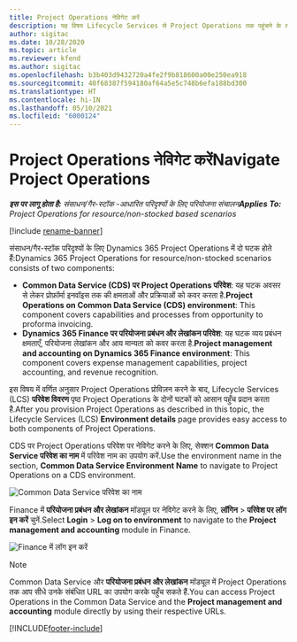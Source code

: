 ```yaml
---
title: Project Operations नेविगेट करें
description: यह विषय Lifecycle Services से Project Operations तक पहुंचने के तरीके के बारे में जानकारी प्रदान करता है.
author: sigitac
ms.date: 10/28/2020
ms.topic: article
ms.reviewer: kfend
ms.author: sigitac
ms.openlocfilehash: b3b403d9432720a4fe2f9b818600a00e250ea918
ms.sourcegitcommit: 40f68387f594180af64a5e5c748b6efa188bd300
ms.translationtype: HT
ms.contentlocale: hi-IN
ms.lasthandoff: 05/10/2021
ms.locfileid: "6000124"
---
```

# <a name="navigate-project-operations"></a><span data-ttu-id="82a93-103">Project Operations नेविगेट करें</span><span class="sxs-lookup"><span data-stu-id="82a93-103">Navigate Project Operations</span></span>

<span data-ttu-id="82a93-104">_**इस पर लागू होता है:** संसाधन/गैर-स्टॉक -आधारित परिदृश्यों के लिए परियोजना संचालन_</span><span class="sxs-lookup"><span data-stu-id="82a93-104">_**Applies To:** Project Operations for resource/non-stocked based scenarios_</span></span>

[!include [rename-banner](~/includes/cc-data-platform-banner.md)]

<span data-ttu-id="82a93-105">संसाधन/गैर-स्टॉक परिदृश्यों के लिए Dynamics 365 Project Operations में दो घटक होते हैं:</span><span class="sxs-lookup"><span data-stu-id="82a93-105">Dynamics 365 Project Operations for resource/non-stocked scenarios consists of two components:</span></span> 

 - <span data-ttu-id="82a93-106">**Common Data Service (CDS) पर Project Operations परिवेश**: यह घटक अवसर से लेकर प्रोफ़ॉर्मा इनवॉइस तक की क्षमताओं और प्रक्रियाओं को कवर करता है.</span><span class="sxs-lookup"><span data-stu-id="82a93-106">**Project Operations on Common Data Service (CDS) environment**: This component covers capabilities and processes from opportunity to proforma invoicing.</span></span> 
 - <span data-ttu-id="82a93-107">**Dynamics 365 Finance पर परियोजना प्रबंधन और लेखांकन परिवेश**: यह घटक व्यय प्रबंधन क्षमताएँ, परियोजना लेखांकन और आय मान्यता को कवर करता है.</span><span class="sxs-lookup"><span data-stu-id="82a93-107">**Project management and accounting on Dynamics 365 Finance environment**: This component covers expense management capabilities, project accounting, and revenue recognition.</span></span> 

<span data-ttu-id="82a93-108">इस विषय में वर्णित अनुसार Project Operations प्रोविज़न करने के बाद, Lifecycle Services (LCS) **परिवेश विवरण** पृष्ठ Project Operations के दोनों घटकों को आसान पहुँच प्रदान करता है.</span><span class="sxs-lookup"><span data-stu-id="82a93-108">After you provision Project Operations as described in this topic, the Lifecycle Services (LCS) **Environment details** page provides easy access to both components of Project Operations.</span></span>  

<span data-ttu-id="82a93-109">CDS पर Project Operations परिवेश पर नेविगेट करने के लिए, सेक्शन **Common Data Service परिवेश का नाम** में परिवेश नाम का उपयोग करें.</span><span class="sxs-lookup"><span data-stu-id="82a93-109">Use the environment name in the section, **Common Data Service Environment Name** to navigate to Project Operations on a CDS environment.</span></span> 

  ![Common Data Service परिवेश का नाम](./media/environment-name.PNG)

<span data-ttu-id="82a93-111">Finance में **परियोजना प्रबंधन और लेखांकन** मॉड्यूल पर नेविगेट करने के लिए, **लॉगिन** > **परिवेश पर लॉग इन करें** चुनें.</span><span class="sxs-lookup"><span data-stu-id="82a93-111">Select **Login** > **Log on to environment** to navigate to the **Project management and accounting** module in Finance.</span></span>  

   ![Finance में लॉग इन करें](./media/environment-login.PNG)

> [!NOTE]
> <span data-ttu-id="82a93-113">Common Data Service और **परियोजना प्रबंधन और लेखांकन** मॉड्यूल में Project Operations तक आप सीधे उनके संबंधित URL का उपयोग करके पहुँच सकते हैं.</span><span class="sxs-lookup"><span data-stu-id="82a93-113">You can access Project Operations in the Common Data Service and the **Project management and accounting** module directly by using their respective URLs.</span></span> 


[!INCLUDE[footer-include](../includes/footer-banner.md)]